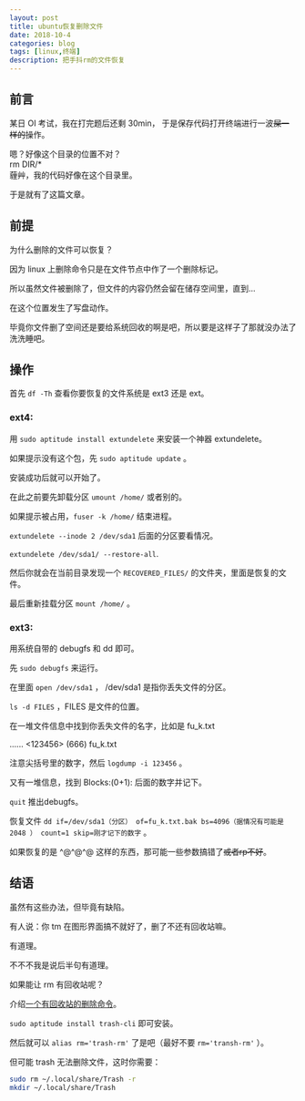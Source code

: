 ```yaml
---
layout: post
title: ubuntu恢复删除文件
date: 2018-10-4
categories: blog
tags: [linux,终端]
description: 把手抖rm的文件恢复
---
```


## 前言

某日 OI 考试，我在打完题后还剩 30min， 于是保存代码打开终端进行一波~~屎一样的~~操作。

嗯？好像这个目录的位置不对？  
rm DIR/\*  
薶艸，我的代码好像在这个目录里。

于是就有了这篇文章。

## 前提

为什么删除的文件可以恢复？

因为 linux 上删除命令只是在文件节点中作了一个删除标记。

所以虽然文件被删除了，但文件的内容仍然会留在储存空间里，直到...

在这个位置发生了写盘动作。

毕竟你文件删了空间还是要给系统回收的啊是吧，所以要是这样子了那就没办法了洗洗睡吧。

## 操作

首先 `df -Th` 查看你要恢复的文件系统是 ext3 还是 ext。

### ext4:

用 `sudo aptitude install extundelete` 来安装一个神器 extundelete。

如果提示没有这个包，先 `sudo aptitude update` 。

安装成功后就可以开始了。

在此之前要先卸载分区 `umount /home/` 或者别的。

如果提示被占用，`fuser -k /home/` 结束进程。

`extundelete --inode 2 /dev/sda1` 后面的分区要看情况。

`extundelete /dev/sda1/ --restore-all`.

然后你就会在当前目录发现一个 `RECOVERED_FILES/` 的文件夹，里面是恢复的文件。

最后重新挂载分区 `mount /home/` 。

### ext3:

用系统自带的 debugfs 和 dd 即可。

先 `sudo debugfs` 来运行。

在里面 `open /dev/sda1` ， /dev/sda1 是指你丢失文件的分区。

`ls -d FILES` ，FILES 是文件的位置。

在一堆文件信息中找到你丢失文件的名字，比如是 fu_k.txt

...... <123456> (666) fu_k.txt

注意尖括号里的数字，然后 `logdump -i 123456` 。

又有一堆信息，找到 Blocks:(0+1)\: 后面的数字并记下。

`quit` 推出debugfs。

恢复文件 `dd if=/dev/sda1（分区） of=fu_k.txt.bak bs=4096（据情况有可能是 2048 ） count=1 skip=刚才记下的数字` 。

如果恢复的是 ^@^@^@ 这样的东西，那可能一些参数搞错了~~或者rp不好~~。

## 结语

虽然有这些办法，但毕竟有缺陷。

有人说：你 tm 在图形界面搞不就好了，删了不还有回收站嘛。

有道理。

不不不我是说后半句有道理。

如果能让 rm 有回收站呢？

介绍[一个有回收站的删除命令](https://github。com/andreafrancia/trash-cli)。

`sudo aptitude install trash-cli` 即可安装。

然后就可以 `alias rm='trash-rm'` 了是吧（最好不要 `rm='transh-rm'` ）。

但可能 trash 无法删除文件，这时你需要：
```sh
sudo rm ~/.local/share/Trash -r
mkdir ~/.local/share/Trash
```
